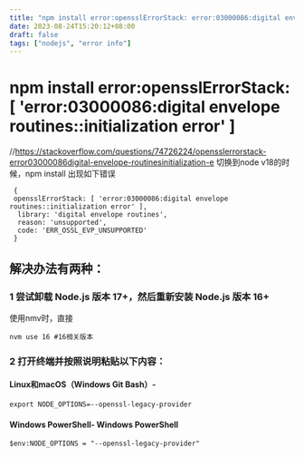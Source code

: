 ```yaml
---
title: "npm install error:opensslErrorStack: error:03000086:digital envelope routines::initialization error "
date: 2023-08-24T15:20:12+08:00
draft: false
tags: ["nodejs", "error info"]
---
```

# npm install error:opensslErrorStack: [ 'error:03000086:digital envelope routines::initialization error' ]

//https://stackoverflow.com/questions/74726224/opensslerrorstack-error03000086digital-envelope-routinesinitialization-e
切换到node v18的时候，npm install 出现如下错误
```
 {
 opensslErrorStack: [ 'error:03000086:digital envelope routines::initialization error' ],
  library: 'digital envelope routines',
  reason: 'unsupported',
  code: 'ERR_OSSL_EVP_UNSUPPORTED'
 }
```
## 解决办法有两种：
### 1 尝试卸载 Node.js 版本 17+，然后重新安装 Node.js 版本 16+
使用nmv时，直接
```
nvm use 16 #16相关版本
```
### 2 打开终端并按照说明粘贴以下内容：
#### Linux和macOS（Windows Git Bash）-
```
export NODE_OPTIONS=--openssl-legacy-provider
```
#### Windows PowerShell- Windows PowerShell
```
$env:NODE_OPTIONS = "--openssl-legacy-provider"
```
